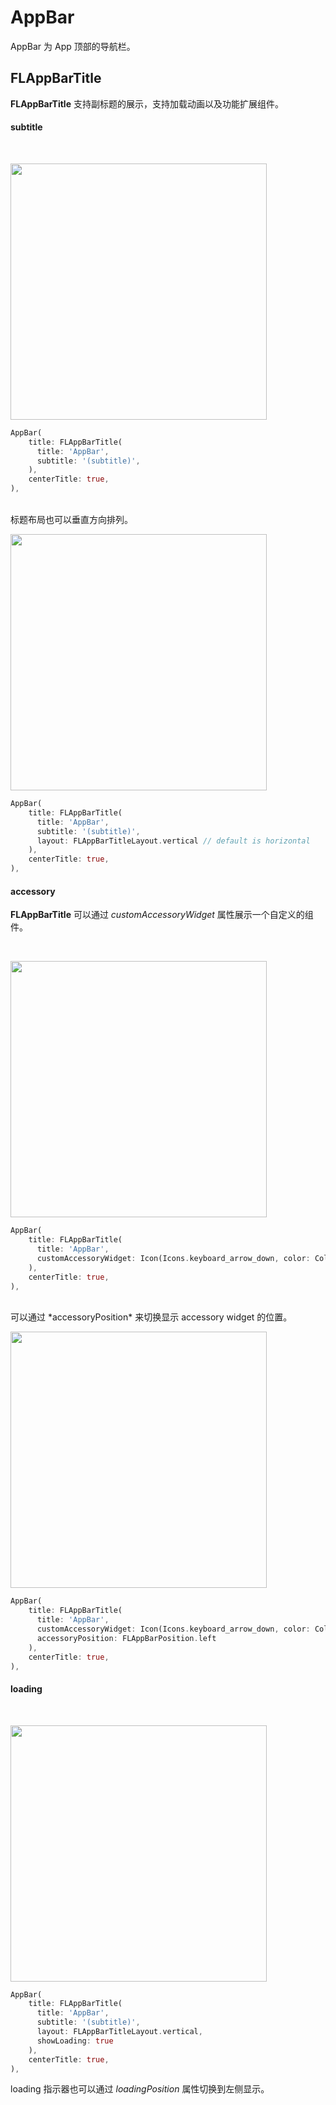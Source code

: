 # AppBar

AppBar 为 App 顶部的导航栏。

## FLAppBarTitle

**FLAppBarTitle** 支持副标题的展示，支持加载动画以及功能扩展组件。

#### subtitle

<br />
<p align="left">
    <img width="410" src="http://abtfun.oss-cn-beijing.aliyuncs.com/img/2019-12-11-023836.png" />
</p>

```dart
AppBar(
    title: FLAppBarTitle(
      title: 'AppBar',
      subtitle: '(subtitle)',
    ),
    centerTitle: true,
),
```

<br />
标题布局也可以垂直方向排列。

<p align="left">
    <img width="410" src="http://abtfun.oss-cn-beijing.aliyuncs.com/img/2019-12-11-%E5%B1%8F%E5%B9%95%E5%BF%AB%E7%85%A7%202019-12-11%20%E4%B8%8A%E5%8D%8810.46.20.png" />
</p>

```dart
AppBar(
    title: FLAppBarTitle(
      title: 'AppBar',
      subtitle: '(subtitle)',
      layout: FLAppBarTitleLayout.vertical // default is horizontal
    ),
    centerTitle: true,
),
```

#### accessory

**FLAppBarTitle** 可以通过 *customAccessoryWidget* 属性展示一个自定义的组件。

<br />
<p align="left">
    <img width="410" src="http://abtfun.oss-cn-beijing.aliyuncs.com/img/2019-12-11-025133.png" />
</p>

```dart
AppBar(
    title: FLAppBarTitle(
      title: 'AppBar',
      customAccessoryWidget: Icon(Icons.keyboard_arrow_down, color: Colors.white)
    ),
    centerTitle: true,
),
```

<br />
可以通过 *accessoryPosition* 来切换显示 accessory widget 的位置。

<p align="left">
    <img width="410" src="http://abtfun.oss-cn-beijing.aliyuncs.com/img/2019-12-11-025715.png" />
</p>

```dart
AppBar(
    title: FLAppBarTitle(
      title: 'AppBar',
      customAccessoryWidget: Icon(Icons.keyboard_arrow_down, color: Colors.white),
      accessoryPosition: FLAppBarPosition.left
    ),
    centerTitle: true,
),
```

#### loading

<br />
<p align="left">
    <img width="410" src="http://abtfun.oss-cn-beijing.aliyuncs.com/img/2019-12-11-export.gif" />
</p>

```dart
AppBar(
    title: FLAppBarTitle(
      title: 'AppBar',
      subtitle: '(subtitle)',
      layout: FLAppBarTitleLayout.vertical,
      showLoading: true
    ),
    centerTitle: true,
),
```

loading 指示器也可以通过 *loadingPosition* 属性切换到左侧显示。





